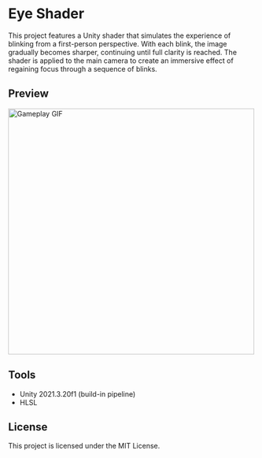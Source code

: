 # Eye Shader
This project features a Unity shader that simulates the experience of blinking from a first-person perspective. With each blink, the image gradually becomes sharper, continuing until full clarity is reached. The shader is applied to the main camera to create an immersive effect of regaining focus through a sequence of blinks.

## Preview
<img src="Images/Presentation.gif" alt="Gameplay GIF" width="500"/>

## Tools
- Unity 2021.3.20f1 (build-in pipeline)
- HLSL

## License
This project is licensed under the MIT License.
